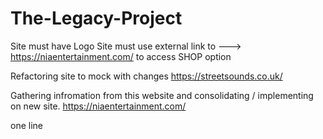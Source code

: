 # The-Legacy-Project

Site must have Logo
Site must use external link to ---> https://niaentertainment.com/ to access SHOP option

Refactoring site to mock with changes
https://streetsounds.co.uk/

Gathering infromation from this website and consolidating / implementing on new site.
https://niaentertainment.com/

one line
